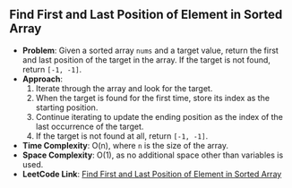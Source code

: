 ## Find First and Last Position of Element in Sorted Array
- **Problem**: Given a sorted array `nums` and a target value, return the first and last position of the target in the array. If the target is not found, return `[-1, -1]`.
- **Approach**: 
  1. Iterate through the array and look for the target.
  2. When the target is found for the first time, store its index as the starting position.
  3. Continue iterating to update the ending position as the index of the last occurrence of the target.
  4. If the target is not found at all, return `[-1, -1]`.
- **Time Complexity**: O(n), where `n` is the size of the array.
- **Space Complexity**: O(1), as no additional space other than variables is used.
- **LeetCode Link**: [Find First and Last Position of Element in Sorted Array](https://leetcode.com/problems/find-first-and-last-position-of-element-in-sorted-array/)
